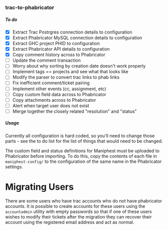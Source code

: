 ### trac-to-phabricator

##### To do

 - [X] Extract Trac Postrgres connection details to configuration
 - [X] Extract Phabricator MySQL connection details to configuration
 - [X] Extract GHC project PHID to configuration
 - [X] Extract Phabricator API details to configuration
 - [X] Copy comment history across to Phabricator
 - [ ] Update the comment transaction
 - [ ] Worry about why sorting by creation date doesn't work properly
 - [ ] Implement tags == projects and see what that looks like
 - [ ] Modify the parser to convert trac links to phab links
 - [ ] Fix inefficient comment/ticket pairing
 - [ ] Implement other events (cc, assignment, etc)
 - [ ] Copy custom field data across to Phabricator
 - [ ] Copy attachments across to Phabricator
 - [ ] Alert when target user does not exist
 - [ ] Merge together the closely related "resolution" and "status"

##### Usage

Currently all configuration is hard coded, so you'll need to change those parts - see the to do list for the list of things that would need to be changed.

The custom field and status definitions for Maniphest must be uploaded to Phabricator before importing. To do this, copy the contents of each file in `maniphest-config/` to the configuration of the same name in the Phabricator settings.

# Migrating Users

There are some users who have trac accounts who do not have phabricator accounts.
It is possible to create accounts for these users using the `accountadmin` utility
with empty passwords so that if one of these users wishes to modify their
tickets after the migration they can recover their account using the registered email
address and act as normal.
